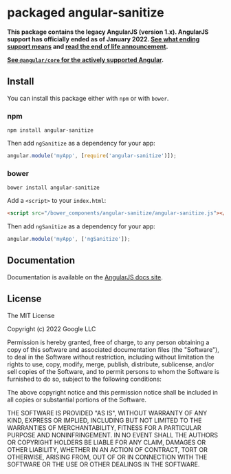 # packaged angular-sanitize

**This package contains the legacy AngularJS (version 1.x). AngularJS support has officially ended
as of January 2022.
[See what ending support means](https://docs.angularjs.org/misc/version-support-status) and
[read the end of life announcement](https://goo.gle/angularjs-end-of-life).**

**[See `@angular/core` for the actively supported Angular](https://npmjs.com/@angular/core).**

## Install

You can install this package either with `npm` or with `bower`.

### npm

```shell
npm install angular-sanitize
```

Then add `ngSanitize` as a dependency for your app:

```javascript
angular.module('myApp', [require('angular-sanitize')]);
```

### bower

```shell
bower install angular-sanitize
```

Add a `<script>` to your `index.html`:

```html
<script src="/bower_components/angular-sanitize/angular-sanitize.js"></script>
```

Then add `ngSanitize` as a dependency for your app:

```javascript
angular.module('myApp', ['ngSanitize']);
```

## Documentation

Documentation is available on the
[AngularJS docs site](http://docs.angularjs.org/api/ngSanitize).

## License

The MIT License

Copyright (c) 2022 Google LLC

Permission is hereby granted, free of charge, to any person obtaining a copy
of this software and associated documentation files (the "Software"), to deal
in the Software without restriction, including without limitation the rights
to use, copy, modify, merge, publish, distribute, sublicense, and/or sell
copies of the Software, and to permit persons to whom the Software is
furnished to do so, subject to the following conditions:

The above copyright notice and this permission notice shall be included in
all copies or substantial portions of the Software.

THE SOFTWARE IS PROVIDED "AS IS", WITHOUT WARRANTY OF ANY KIND, EXPRESS OR
IMPLIED, INCLUDING BUT NOT LIMITED TO THE WARRANTIES OF MERCHANTABILITY,
FITNESS FOR A PARTICULAR PURPOSE AND NONINFRINGEMENT. IN NO EVENT SHALL THE
AUTHORS OR COPYRIGHT HOLDERS BE LIABLE FOR ANY CLAIM, DAMAGES OR OTHER
LIABILITY, WHETHER IN AN ACTION OF CONTRACT, TORT OR OTHERWISE, ARISING FROM,
OUT OF OR IN CONNECTION WITH THE SOFTWARE OR THE USE OR OTHER DEALINGS IN
THE SOFTWARE.
